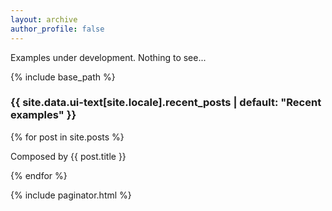 ```yaml
---
layout: archive
author_profile: false
---
```


Examples under development. Nothing to see...

{% include base_path %}

<h3 class="archive__subtitle">{{ site.data.ui-text[site.locale].recent_posts | default: "Recent examples" }}</h3>

{% for post in site.posts %}
  <p>Composed by {{ post.title }}</p>
{% endfor %}

{% include paginator.html %}
